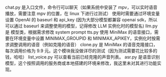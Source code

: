 chat.py 是入口文件，命令行可以聊天（如果系统中安装了 mpv，可以实时语音播放，需要注意 mpv 的位置，在 linux 下进行过测试）
使用时需要通过环境变量设置 OpenAI 的 baseurl 和 api_key (因为大部分模型都兼容 openai sdk，所以可以通过 baseurl 来调整使用的模型，记得修改 LLM 实例化时的模型名)
llm.py 是 模型类，根据需求修改 system prompt
tts.py 使用 MiniMax 的语音接口，需要在环境变量中设置 MINIMAX_GROUPID 和 MINIMAX_APIKEY，实例化时按需求调整调用的语音（例如克隆的语音）
clone.py 是 MiniMax 的语音克隆接口，每次调用价格为 9.9 元。这个模块我没做详尽的测试（因为测试需要花比较多的钱，哈哈）
list_voice.py 可以查看当前已经克隆的声音列表。
asr.py 是语音识别模型，这个按照调用的服务商或本地搭建的环境来修改，我这里未对其进行功能实现。